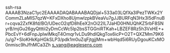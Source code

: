 ssh-rsa AAAAB3NzaC1yc2EAAAADAQABAAABAQDjal+533a03LQfXa3lPezTWKx2YCommZLaMIS7qzW+KFxDXho8UjmwIzpkBVeaVu7gJJBURFqN3Hx3I5dFnuBr+cqva2ZxfK8fd/BO/UDecO2qfD8hEeX2nOi22IL7JaHD0HNUQhKZ5rbF8SNyrB/mjGu26gyQtttii2yDmCcWc5Ip2bsSTGGniRTKah+LBZEF8Rz5h3VxHE++PbcEvY+6dFnpJpIwIMkqT4Omqr1vLDu9hdIQkgTox6icP+O2T+QXZMm79K6/u/g7+SloKHkKpHGkSLP3/pdk1m0uZqFjtgjjMm+wbHqd5i6RUyDgouKCxMO0nmisc9hJfhMCa3Zh s_yang@eaglesens.com

